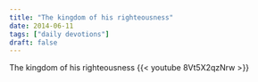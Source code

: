```yaml
---
title: "The kingdom of his righteousness"
date: 2014-06-11
tags: ["daily devotions"]
draft: false
---
```

The kingdom of his righteousness
{{< youtube 8Vt5X2qzNrw >}}